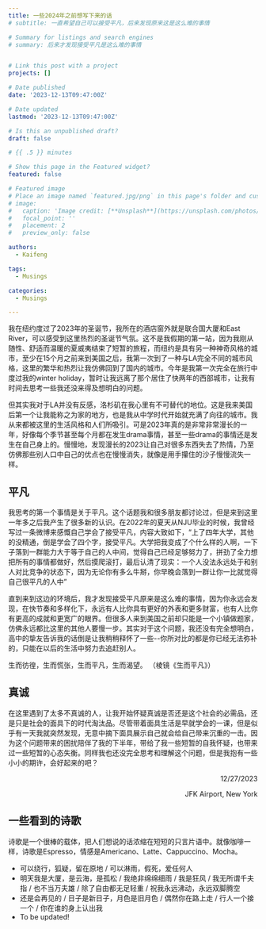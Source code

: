 ```yaml
---
title: 一些2024年之前想写下来的话
# subtitle: 一直希望自己可以接受平凡，后来发现原来这是这么难的事情

# Summary for listings and search engines
# summary: 后来才发现接受平凡是这么难的事情


# Link this post with a project
projects: []

# Date published
date: '2023-12-13T09:47:00Z'

# Date updated
lastmod: '2023-12-13T09:47:00Z'

# Is this an unpublished draft?
draft: false

# {{ .5 }} minutes

# Show this page in the Featured widget?
featured: false

# Featured image
# Place an image named `featured.jpg/png` in this page's folder and customize its options here.
# image:
#   caption: 'Image credit: [**Unsplash**](https://unsplash.com/photos/CpkOjOcXdUY)'
#   focal_point: ''
#   placement: 2
#   preview_only: false

authors:
  - Kaifeng

tags:
  - Musings

categories:
  - Musings

---
```


我在纽约度过了2023年的圣诞节，我所在的酒店窗外就是联合国大厦和East River，可以感受到这里热烈的圣诞节气氛。这不是我假期的第一站，因为我刚从随性、舒适而温暖的夏威夷结束了短暂的旅程，而纽约是具有另一种神奇风格的城市，至少在15个月之前来到美国之后，我第一次到了一种与LA完全不同的城市风格，这里的繁华和热烈让我仿佛回到了国内的城市。今年是我第一次完全在旅行中度过我的winter holiday，暂时让我远离了那个居住了快两年的西部城市，让我有时间去思考一些我还没来得及想明白的问题。

但其实我对于LA并没有反感，洛杉矶在我心里有不可替代的地位。这是我来美国后第一个让我能称之为家的地方，也是我从中学时代开始就充满了向往的城市。我从来都被这里的生活风格和人们所吸引。可是2023年真的是非常非常漫长的一年，好像每个季节甚至每个月都在发生drama事情，甚至一些drama的事情还是发生在自己身上的。慢慢地，发现漫长的2023让自己对很多东西失去了热情，乃至仿佛那些别人口中自己的优点也在慢慢消失，就像是用手攥住的沙子慢慢流失一样。

## 平凡

我思考的第一个事情是关于平凡。这个话题我和很多朋友都讨论过，但是来到这里一年多之后我产生了很多新的认识。在2022年的夏天从NJU毕业的时候，我曾经写过一条微博来感慨自己学会了接受平凡，内容大致如下，“上了四年大学，其他的没精通，倒是学会了四个字，接受平凡。大学把我变成了个什么样的人啊，一下子落到一群能力大于等于自己的人中间，觉得自己已经足够努力了，拼劲了全力想把所有的事情都做好，然后摸爬滚打，最后认清了现实：一个人没法永远处于和别人对比竞争的状态下，因为无论你有多么牛掰，你早晚会落到一群让你一比就觉得自己很平凡的人中”

直到来到这边的环境后，我才发现接受平凡原来是这么难的事情，因为你永远会发现，在快节奏和多样化下，永远有人比你具有更好的外表和更多财富，也有人比你有更高的成就和更宽广的眼界。但很多人来到美国之前却只能是一个小镇做题家，仿佛永远都比这里的其他人要慢一步。其实对于这个问题，我还没有完全想明白，高中的挚友告诉我的话倒是让我稍稍释怀了一些--你所对比的都是你已经无法弥补的，只能在以后的生活中努力去追赶别人。

生而彷徨，生而慌张，生而平凡，生而渴望。 （棱镜《生而平凡》）

## 真诚

在这里遇到了太多不真诚的人，让我开始怀疑真诚是否还是这个社会的必需品，还是只是社会的面具下的时代淘汰品。尽管带着面具生活是早就学会的一课，但是似乎有一天我就突然发现，无意中摘下面具展示自己就会给自己带来沉重的一击。因为这个问题带来的困扰陪伴了我的下半年，带给了我一些短暂的自我怀疑，也带来过一些短暂的心态失衡。同样我也还没完全思考和理解这个问题，但是我抱有一些小小的期许，会好起来的吧？

<p align="right">12/27/2023</p>
<p align="right">JFK Airport, New York</p>


## 一些看到的诗歌

诗歌是一个很棒的载体，把人们想说的话浓缩在短短的只言片语中。就像咖啡一样，诗歌是Espresso，情感是Americano、Latte、Cappuccino、Mocha。

- 可以绕行，狐疑，留在原地 / 可以淋雨，假死，爱任何人
- 明天我是大厦，是云海，是孤松 / 我绝非绵绵细雨 / 我是狂风 / 我无所谓千夫指 / 也不当万夫雄 / 除了自由都无足轻重 / 祝我永远沸动，永远双脚腾空
- 还是会再见的 / 日子是新日子，月色是旧月色 / 偶然你在路上走 / 行人一个接一个 / 你在谁的身上认出我
- To be updated!


